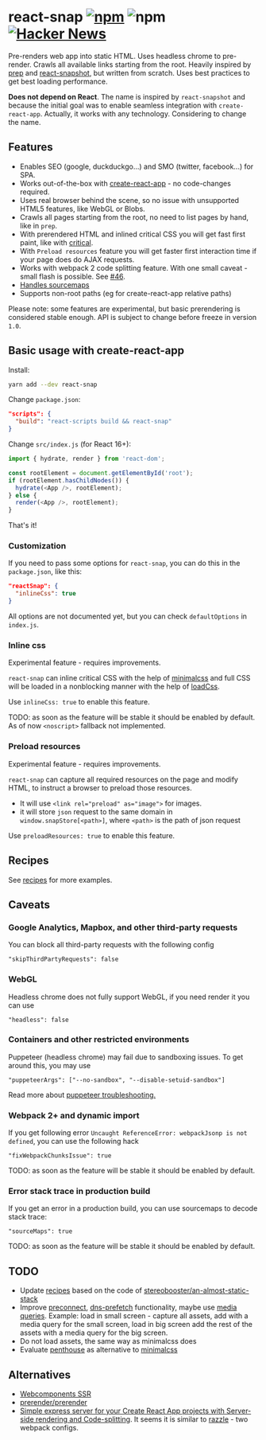 # react-snap [![npm](https://img.shields.io/npm/v/react-snap.svg)](https://www.npmjs.com/package/react-snap) ![npm](https://img.shields.io/npm/dt/react-snap.svg) [![Hacker News](https://img.shields.io/badge/Hacker%20News-Y-orange.svg)](https://news.ycombinator.com/item?id=15553863)

Pre-renders web app into static HTML. Uses headless chrome to pre-render. Crawls all available links starting from the root. Heavily inspired by [prep](https://github.com/graphcool/prep) and [react-snapshot](https://github.com/geelen/react-snapshot), but written from scratch. Uses best practices to get best loading performance.

**Does not depend on React**. The name is inspired by `react-snapshot` and because the initial goal was to enable seamless integration with `create-react-app`. Actually, it works with any technology. Considering to change the name.

## Features

- Enables SEO (google, duckduckgo...) and SMO (twitter, facebook...) for SPA.
- Works out-of-the-box with [create-react-app](https://github.com/facebookincubator/create-react-app) - no code-changes required.
- Uses real browser behind the scene, so no issue with unsupported HTML5 features, like WebGL or Blobs.
- Crawls all pages starting from the root, no need to list pages by hand, like in `prep`.
- With prerendered HTML and inlined critical CSS you will get fast first paint, like with [critical](https://github.com/addyosmani/critical).
- With `Preload resources` feature you will get faster first interaction time if your page does do AJAX requests.
- Works with webpack 2 code splitting feature. With one small caveat - small flash is possible. See [#46](https://github.com/stereobooster/react-snap/issues/46).
- [Handles sourcemaps](https://github.com/stereobooster/react-snap/issues/4)
- Supports non-root paths (eg for create-react-app relative paths)

Please note: some features are experimental, but basic prerendering is considered stable enough. API is subject to change before freeze in version `1.0`.

## Basic usage with create-react-app

Install:

```sh
yarn add --dev react-snap
```

Change `package.json`:

```json
"scripts": {
  "build": "react-scripts build && react-snap"
}
```

Change `src/index.js` (for React 16+):

```js
import { hydrate, render } from 'react-dom';

const rootElement = document.getElementById('root');
if (rootElement.hasChildNodes()) {
  hydrate(<App />, rootElement);
} else {
  render(<App />, rootElement);
}
```

That's it!

### Customization

If you need to pass some options for `react-snap`, you can do this in the `package.json`, like this:

```json
"reactSnap": {
  "inlineCss": true
}
```

All options are not documented yet, but you can check `defaultOptions` in `index.js`.

### Inline css

Experimental feature - requires improvements.

`react-snap` can inline critical CSS with the help of [minimalcss](https://github.com/peterbe/minimalcss) and full CSS will be loaded in a nonblocking manner with the help of [loadCss](https://www.npmjs.com/package/fg-loadcss).

Use `inlineCss: true` to enable this feature.

TODO: as soon as the feature will be stable it should be enabled by default. As of now `<noscript>` fallback not implemented.

### Preload resources

Experimental feature - requires improvements.

`react-snap` can capture all required resources on the page and modify HTML, to instruct a browser to preload those resources.
- It will use `<link rel="preload" as="image">` for images.
- it will store `json` request to the same domain in `window.snapStore[<path>]`, where `<path>` is the path of json request

Use `preloadResources: true` to enable this feature.

## Recipes

See [recipes](Recipes.md) for more examples.

## Caveats

### Google Analytics, Mapbox, and other third-party requests

You can block all third-party requests with the following config

```
"skipThirdPartyRequests": false
```

### WebGL

Headless chrome does not fully support WebGL, if you need render it you can use

```
"headless": false
```

### Containers and other restricted environments

Puppeteer (headless chrome) may fail due to sandboxing issues. To get around this,
you may use

```
"puppeteerArgs": ["--no-sandbox", "--disable-setuid-sandbox"]
```

Read more about [puppeteer troubleshooting.](https://github.com/GoogleChrome/puppeteer/blob/master/docs/troubleshooting.md)

### Webpack 2+ and dynamic import

If you get following error `Uncaught ReferenceError: webpackJsonp is not defined`, you can use the following hack

```
"fixWebpackChunksIssue": true
```

TODO: as soon as the feature will be stable it should be enabled by default.

### Error stack trace in production build

If you get an error in a production build, you can use sourcemaps to decode stack trace:

```
"sourceMaps": true
```

TODO: as soon as the feature will be stable it should be enabled by default.

## TODO

- Update [recipes](Recipes.md) based on the code of [stereobooster/an-almost-static-stack](https://github.com/stereobooster/an-almost-static-stack)
- Improve [preconnect](http://caniuse.com/#feat=link-rel-preconnect), [dns-prefetch](http://caniuse.com/#feat=link-rel-dns-prefetch) functionality, maybe use [media queries](https://developer.mozilla.org/en-US/docs/Web/HTML/Preloading_content). Example: load in small screen - capture all assets, add with a media query for the small screen, load in big screen add the rest of the assets with a media query for the big screen.
- Do not load assets, the same way as minimalcss does
- Evaluate [penthouse](https://github.com/pocketjoso/penthouse) as alternative to [minimalcss](https://github.com/peterbe/minimalcss)

## Alternatives

- [Webcomponents SSR](https://youtu.be/yT-EsESAmgA)
- [prerender/prerender](https://github.com/prerender/prerender)
- [Simple express server for your Create React App projects with Server-side rendering and Code-splitting](https://github.com/antonybudianto/cra-universal). It seems it is similar to [razzle](https://github.com/jaredpalmer/razzle) - two webpack configs.
